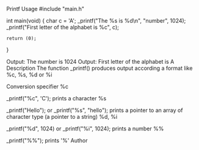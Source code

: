 Printf
Usage
#include "main.h"

int main(void)
{
    char c = 'A';
    _printf("The %s is %d\n", "number", 1024);
    _printf("First letter of the alphabet is %c", c);
    
    return (0);
}

Output: The number is 1024
Output: First letter of the alphabet is A
Description
The function _printf() produces output according a format like %c, %s, %d or %i

Conversion specifier
%c

_printf("%c", 'C');
prints a character
%s

_printf("Hello"); or _printf("%s", "hello");
prints a pointer to an array of character type (a pointer to a string)
%d, %i

_printf("%d", 1024) or _printf("%i", 1024);
prints a number
%%

_printf("%%");
prints '%'
Author
